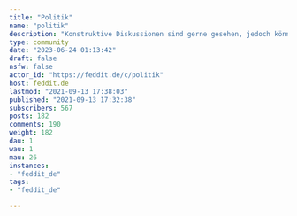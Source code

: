 ```yaml
---
title: "Politik" 
name: "politik"
description: "Konstruktive Diskussionen sind gerne gesehen, jedoch können politische Ansichten schnell die Gemüter erhitzen.Bitte bleibt sachlich,nicht geduldet werden neben den allgemeinen Regeln insbesondere- persönliche Anfeindungen, - [argumentum ad hominem](https://de.wikipedia.org/wiki/Argumentum_ad_hominem) Für den Austausch radikaler Standpunkte gibt es genügend [andere Instanzen](https://join-lemmy.org/).::: spoiler AttributionIcon made by [surang](https://www.flaticon.com/authors/surang):::"
type: community
date: "2023-06-24 01:13:42"
draft: false
nsfw: false
actor_id: "https://feddit.de/c/politik"
host: feddit.de
lastmod: "2021-09-13 17:38:03"
published: "2021-09-13 17:32:38"
subscribers: 567
posts: 182
comments: 190
weight: 182
dau: 1
wau: 1
mau: 26
instances:
- "feddit_de"
tags: 
- "feddit_de"

---
```

